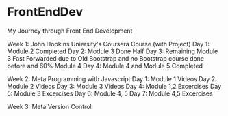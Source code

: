 # FrontEndDev
My Journey through Front End Development

Week 1: John Hopkins Uniersity's Coursera Course (with Project)
Day 1: Module 2 Completed
Day 2: Module 3 Done Half
Day 3: Remaining Module 3 Fast Forwarded due to Old Bootstrap and no Bootstrap course done before and 60% Module 4
Day 4: Module 4 and Module 5 Completed

Week 2: Meta Programming with Javascript
Day 1: Module 1 Videos
Day 2: Module 2 Videos
Day 3: Module 3 Videos
Day 4: Module 1,2 Excercises
Day 5: Module 3 Excercises
Day 6: Module 4, 5
Day 7: Module 4,5 Excercises

Week 3: Meta Version Control

